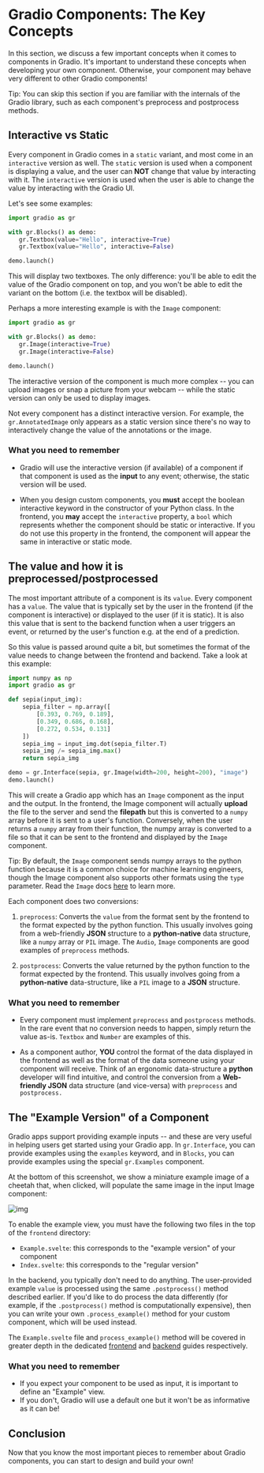 # Gradio Components: The Key Concepts

In this section, we discuss a few important concepts when it comes to components in Gradio.
It's important to understand these concepts when developing your own component.
Otherwise, your component may behave very different to other Gradio components!

Tip: You can skip this section if you are familiar with the internals of the Gradio library, such as each component's preprocess and postprocess methods.

## Interactive vs Static

Every component in Gradio comes in a `static` variant, and most come in an `interactive` version as well.
The `static` version is used when a component is displaying a value, and the user can **NOT** change that value by interacting with it.
The `interactive` version is used when the user is able to change the value by interacting with the Gradio UI.

Let's see some examples:

```python
import gradio as gr

with gr.Blocks() as demo:
   gr.Textbox(value="Hello", interactive=True)
   gr.Textbox(value="Hello", interactive=False)

demo.launch()

```

This will display two textboxes.
The only difference: you'll be able to edit the value of the Gradio component on top, and you won't be able to edit the variant on the bottom (i.e. the textbox will be disabled).

Perhaps a more interesting example is with the `Image` component:

```python
import gradio as gr

with gr.Blocks() as demo:
   gr.Image(interactive=True)
   gr.Image(interactive=False)

demo.launch()
```

The interactive version of the component is much more complex -- you can upload images or snap a picture from your webcam -- while the static version can only be used to display images.

Not every component has a distinct interactive version. For example, the `gr.AnnotatedImage` only appears as a static version since there's no way to interactively change the value of the annotations or the image.

### What you need to remember

- Gradio will use the interactive version (if available) of a component if that component is used as the **input** to any event; otherwise, the static version will be used.

- When you design custom components, you **must** accept the boolean interactive keyword in the constructor of your Python class. In the frontend, you **may** accept the `interactive` property, a `bool` which represents whether the component should be static or interactive. If you do not use this property in the frontend, the component will appear the same in interactive or static mode.

## The value and how it is preprocessed/postprocessed

The most important attribute of a component is its `value`.
Every component has a `value`.
The value that is typically set by the user in the frontend (if the component is interactive) or displayed to the user (if it is static).
It is also this value that is sent to the backend function when a user triggers an event, or returned by the user's function e.g. at the end of a prediction.

So this value is passed around quite a bit, but sometimes the format of the value needs to change between the frontend and backend.
Take a look at this example:

```python
import numpy as np
import gradio as gr

def sepia(input_img):
    sepia_filter = np.array([
        [0.393, 0.769, 0.189],
        [0.349, 0.686, 0.168],
        [0.272, 0.534, 0.131]
    ])
    sepia_img = input_img.dot(sepia_filter.T)
    sepia_img /= sepia_img.max()
    return sepia_img

demo = gr.Interface(sepia, gr.Image(width=200, height=200), "image")
demo.launch()
```

This will create a Gradio app which has an `Image` component as the input and the output.
In the frontend, the Image component will actually **upload** the file to the server and send the **filepath** but this is converted to a `numpy` array before it is sent to a user's function.
Conversely, when the user returns a `numpy` array from their function, the numpy array is converted to a file so that it can be sent to the frontend and displayed by the `Image` component.

Tip: By default, the `Image` component sends numpy arrays to the python function because it is a common choice for machine learning engineers, though the Image component also supports other formats using the `type` parameter. Read the `Image` docs [here](https://www.gradio.app/docs/image) to learn more.

Each component does two conversions:

1. `preprocess`: Converts the `value` from the format sent by the frontend to the format expected by the python function. This usually involves going from a web-friendly **JSON** structure to a **python-native** data structure, like a `numpy` array or `PIL` image. The `Audio`, `Image` components are good examples of `preprocess` methods.

2. `postprocess`: Converts the value returned by the python function to the format expected by the frontend. This usually involves going from a **python-native** data-structure, like a `PIL` image to a **JSON** structure.

### What you need to remember

- Every component must implement `preprocess` and `postprocess` methods. In the rare event that no conversion needs to happen, simply return the value as-is. `Textbox` and `Number` are examples of this.

- As a component author, **YOU** control the format of the data displayed in the frontend as well as the format of the data someone using your component will receive. Think of an ergonomic data-structure a **python** developer will find intuitive, and control the conversion from a **Web-friendly JSON** data structure (and vice-versa) with `preprocess` and `postprocess.`

## The "Example Version" of a Component

Gradio apps support providing example inputs -- and these are very useful in helping users get started using your Gradio app.
In `gr.Interface`, you can provide examples using the `examples` keyword, and in `Blocks`, you can provide examples using the special `gr.Examples` component.

At the bottom of this screenshot, we show a miniature example image of a cheetah that, when clicked, will populate the same image in the input Image component:

![img](https://user-images.githubusercontent.com/1778297/277548211-a3cb2133-2ffc-4cdf-9a83-3e8363b57ea6.png)

To enable the example view, you must have the following two files in the top of the `frontend` directory:

- `Example.svelte`: this corresponds to the "example version" of your component
- `Index.svelte`: this corresponds to the "regular version"

In the backend, you typically don't need to do anything. The user-provided example `value` is processed using the same `.postprocess()` method described earlier. If you'd like to do process the data differently (for example, if the `.postprocess()` method is computationally expensive), then you can write your own `.process_example()` method for your custom component, which will be used instead.

The `Example.svelte` file and `process_example()` method will be covered in greater depth in the dedicated [frontend](./frontend) and [backend](./backend) guides respectively.

### What you need to remember

- If you expect your component to be used as input, it is important to define an "Example" view.
- If you don't, Gradio will use a default one but it won't be as informative as it can be!

## Conclusion

Now that you know the most important pieces to remember about Gradio components, you can start to design and build your own!
